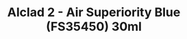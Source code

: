 ---
layout: product
title: "Alclad 2 - Air Superiority Blue (FS35450) 30ml"
price: "TBA" 
desc: "Metalizer boja"
img_path: "/assets/img/ALCE609.webp"
brand: "N/A"
available: false
special_offer: false
new: false
soon: false
cat: "040000"
subcat: "040300"
subsubcat: "0N/A"
sifra: "ALCE609"
popular: false
spec: false
---